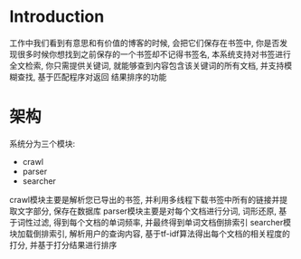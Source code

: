 # Introduction

工作中我们看到有意思和有价值的博客的时候, 会把它们保存在书签中, 你是否发现很多时候你想找到之前保存的一个书签却不记得书签名,
本系统支持对书签进行全文检索, 你只需提供关键词, 就能够查到内容包含该关键词的所有文档, 并支持模糊查找, 基于匹配程序对返回
结果排序的功能


# 架构

系统分为三个模块:

- crawl
- parser
- searcher

crawl模块主要是解析您已导出的书签, 并利用多线程下载书签中所有的链接并提取文字部分, 保存在数据库
parser模块主要是对每个文档进行分词, 词形还原, 基于词性过滤, 得到每个文档的单词频率, 并最终得到单词文档倒排索引
searcher模块加载倒排索引, 解析用户的查询内容, 基于tf-idf算法得出每个文档的相关程度的打分, 并基于打分结果进行排序

